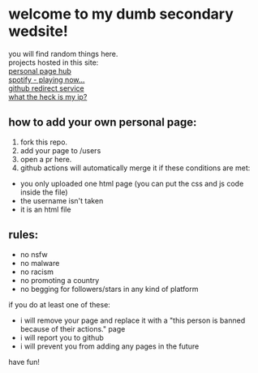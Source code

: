 # welcome to my dumb secondary wedsite!
you will find random things here. <br>
projects hosted in this site: <br>
<a href="https://sctech.mooo.com/pphub.html">personal page hub<br></a>
<a href="https://sctech.mooo.com/spotify.html">spotify - playing now...<br></a>
<a href="https://sctech.mooo.com/gh_index.html">github redirect service<br></a>
<a href="https://sctech.mooo.com/ip.html">what the heck is my ip?<br></a>
## how to add your own personal page:
1. fork this repo.
2. add your page to /users
3. open a pr here.
4. github actions will automatically merge it if these conditions are met:
- you only uploaded one html page (you can put the css and js code inside the file)
- the username isn't taken
- it is an html file
## rules:
- no nsfw
- no malware
- no racism
- no promoting a country
- no begging for followers/stars in any kind of platform

if you do at least one of these:

- i will remove your page and replace it with a "this person is banned because of their actions." page
- i will report you to github
- i will prevent you from adding any pages in the future

have fun!

